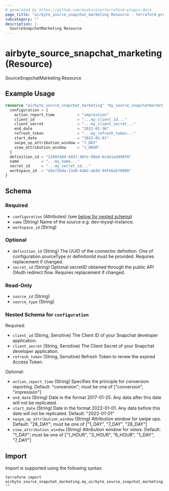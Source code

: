 ```yaml
---
# generated by https://github.com/hashicorp/terraform-plugin-docs
page_title: "airbyte_source_snapchat_marketing Resource - terraform-provider-airbyte"
subcategory: ""
description: |-
  SourceSnapchatMarketing Resource
---
```


# airbyte_source_snapchat_marketing (Resource)

SourceSnapchatMarketing Resource

## Example Usage

```terraform
resource "airbyte_source_snapchat_marketing" "my_source_snapchatmarketing" {
  configuration = {
    action_report_time          = "impression"
    client_id                   = "...my_client_id..."
    client_secret               = "...my_client_secret..."
    end_date                    = "2022-01-30"
    refresh_token               = "...my_refresh_token..."
    start_date                  = "2022-01-01"
    swipe_up_attribution_window = "7_DAY"
    view_attribution_window     = "1_HOUR"
  }
  definition_id = "1299fa04-4937-407e-99e4-bc441ad499f0"
  name          = "...my_name..."
  secret_id     = "...my_secret_id..."
  workspace_id  = "a5e72bda-13a9-4a82-ab4d-94fe6a570980"
}
```

<!-- schema generated by tfplugindocs -->
## Schema

### Required

- `configuration` (Attributes) (see [below for nested schema](#nestedatt--configuration))
- `name` (String) Name of the source e.g. dev-mysql-instance.
- `workspace_id` (String)

### Optional

- `definition_id` (String) The UUID of the connector definition. One of configuration.sourceType or definitionId must be provided. Requires replacement if changed.
- `secret_id` (String) Optional secretID obtained through the public API OAuth redirect flow. Requires replacement if changed.

### Read-Only

- `source_id` (String)
- `source_type` (String)

<a id="nestedatt--configuration"></a>
### Nested Schema for `configuration`

Required:

- `client_id` (String, Sensitive) The Client ID of your Snapchat developer application.
- `client_secret` (String, Sensitive) The Client Secret of your Snapchat developer application.
- `refresh_token` (String, Sensitive) Refresh Token to renew the expired Access Token.

Optional:

- `action_report_time` (String) Specifies the principle for conversion reporting. Default: "conversion"; must be one of ["conversion", "impression"]
- `end_date` (String) Date in the format 2017-01-25. Any data after this date will not be replicated.
- `start_date` (String) Date in the format 2022-01-01. Any data before this date will not be replicated. Default: "2022-01-01"
- `swipe_up_attribution_window` (String) Attribution window for swipe ups. Default: "28_DAY"; must be one of ["1_DAY", "7_DAY", "28_DAY"]
- `view_attribution_window` (String) Attribution window for views. Default: "1_DAY"; must be one of ["1_HOUR", "3_HOUR", "6_HOUR", "1_DAY", "7_DAY"]

## Import

Import is supported using the following syntax:

```shell
terraform import airbyte_source_snapchat_marketing.my_airbyte_source_snapchat_marketing ""
```
